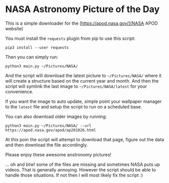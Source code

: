 # NASA Astronomy Picture of the Day

This is a simple downloader for the
[https://apod.nasa.gov/](NASA APOD website)

You must install the `requests` plugin from pip to use this script:

`pip3 install --user requests`

Then you can simply run:

`python3 main.py ~/Pictures/NASA/`

And the script will download the latest picture to `~/Pictures/NASA/`
where it will create a structure based on the current year and month. And
then the script will symlink the last image to `~/Pictures/NASA/latest`
for your convenience.

If you want the image to auto update, simple point your wallpaper manager
to the `latest` file and setup the script to run on a scheduled base.

You can also download older images by running:

`python3 main.py ~/Pictures/NASA/ --url https://apod.nasa.gov/apod/ap201026.html`

At this poin the script will attempt to download that page, figure out the
data and then download the file accordingly.

Please enjoy these awesome anstronomy pictures!

... oh and btw! some of the files are missing and sometimes NASA puts up
videos. That is generally annoying. However the script should be able to
handle those situations. If not then I will most likely fix the script :)
